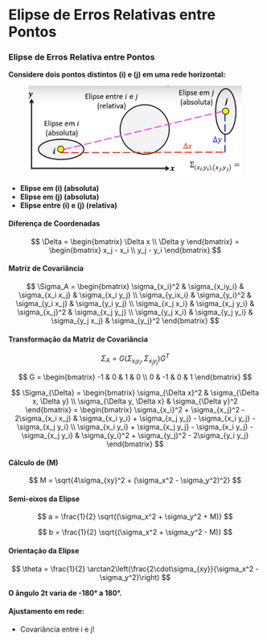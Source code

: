 # Elipse de Erros Relativas entre Pontos

### Elipse de Erros Relativa entre Pontos

**Considere dois pontos distintos (i) e (j) em uma rede horizontal:**

<figure><img src="../.gitbook/assets/image (3).png" alt=""><figcaption></figcaption></figure>



* **Elipse em (i) (absoluta)**
* **Elipse em (j) (absoluta)**
* **Elipse entre (i) e (j) (relativa)**

#### Diferença de Coordenadas

$$
\Delta = \begin{bmatrix} \Delta x \\ \Delta y \end{bmatrix} = \begin{bmatrix} x_j - x_i \\ y_j - y_i \end{bmatrix}
$$

#### Matriz de Covariância

$$
\Sigma_A = \begin{bmatrix} \sigma_{x_i}^2 & \sigma_{x_iy_i} & \sigma_{x_i x_j} & \sigma_{x_i y_j} \\ \sigma_{y_ix_i} & \sigma_{y_i}^2 & \sigma_{y_i x_j} & \sigma_{y_i y_j} \\ \sigma_{x_j x_i} & \sigma_{x_j y_i} & \sigma_{x_j}^2 & \sigma_{x_j y_j} \\ \sigma_{y_j x_i} & \sigma_{y_j y_i} & \sigma_{y_j x_j} & \sigma_{y_j}^2 \end{bmatrix}
$$

#### Transformação da Matriz de Covariância

$$
\Sigma_A = G(\Sigma_{x_iy_i}, \Sigma_{x_jy_j})G^T
$$

$$
G = \begin{bmatrix} -1 & 0 & 1 & 0 \\ 0 & -1 & 0 & 1 \end{bmatrix}
$$

$$
\Sigma_{\Delta} = \begin{bmatrix} \sigma_{\Delta x}^2 & \sigma_{\Delta x, \Delta y} \\ \sigma_{\Delta y, \Delta x} & \sigma_{\Delta y}^2 \end{bmatrix} = \begin{bmatrix} \sigma_{x_i}^2 + \sigma_{x_j}^2 - 2\sigma_{x_i x_j} & \sigma_{x_i y_i} + \sigma_{x_j y_j} - \sigma_{x_i y_j} - \sigma_{x_j y_i} \\ \sigma_{x_i y_i} + \sigma_{x_j y_j} - \sigma_{x_i y_j} - \sigma_{x_j y_i} & \sigma_{y_i}^2 + \sigma_{y_j}^2 - 2\sigma_{y_i y_j} \end{bmatrix}
$$

#### Cálculo de (M)

$$
M = \sqrt{4\sigma_{xy}^2 + (\sigma_x^2 - \sigma_y^2)^2}
$$

#### Semi-eixos da Elipse

$$
a = \frac{1}{2} \sqrt{(\sigma_x^2 + \sigma_y^2 + M)}
$$

$$
b = \frac{1}{2} \sqrt{(\sigma_x^2 + \sigma_y^2 - M)}
$$

#### Orientação da Elipse

$$
\theta = \frac{1}{2} \arctan2\left(\frac{2\cdot\sigma_{xy}}{\sigma_x^2 - \sigma_y^2}\right)
$$

**O ângulo 2t varia de -180° a 180°.**



#### **Ajustamento em rede:**

* Covariância entre i e j!
